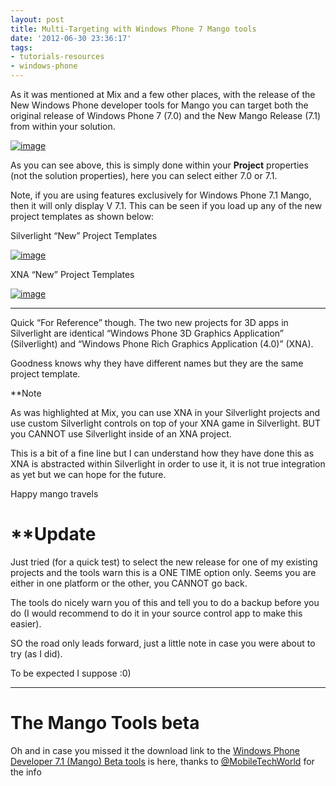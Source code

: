```yaml
---
layout: post
title: Multi-Targeting with Windows Phone 7 Mango tools
date: '2012-06-30 23:36:17'
tags:
- tutorials-resources
- windows-phone
---
```


As it was mentioned at Mix and a few other places, with the release of the New Windows Phone developer tools for Mango you can target both the original release of Windows Phone 7 (7.0) and the New Mango Release (7.1) from within your solution.

[![image](http://xna-uk.net/cfs-file.ashx/__key/CommunityServer.Blogs.Components.WeblogFiles/darkgenesis.metablogapi/8446.image_5F00_thumb_5F00_24FC9ED9.png "image")](http://xna-uk.net/cfs-file.ashx/__key/CommunityServer.Blogs.Components.WeblogFiles/darkgenesis.metablogapi/0027.image_5F00_048584F4.png)

As you can see above, this is simply done within your **Project** properties (not the solution properties), here you can select either 7.0 or 7.1.

Note, if you are using features exclusively for Windows Phone 7.1 Mango, then it will only display V 7.1.  This can be seen if you load up any of the new project templates as shown below:

Silverlight “New” Project Templates

[![image](http://xna-uk.net/cfs-file.ashx/__key/CommunityServer.Blogs.Components.WeblogFiles/darkgenesis.metablogapi/2577.image_5F00_thumb_5F00_5F47EEED.png "image")](http://xna-uk.net/cfs-file.ashx/__key/CommunityServer.Blogs.Components.WeblogFiles/darkgenesis.metablogapi/2063.image_5F00_4DB80422.png)

XNA “New” Project Templates

[![image](http://xna-uk.net/cfs-file.ashx/__key/CommunityServer.Blogs.Components.WeblogFiles/darkgenesis.metablogapi/8446.image_5F00_thumb_5F00_0D0591E6.png "image")](http://xna-uk.net/cfs-file.ashx/__key/CommunityServer.Blogs.Components.WeblogFiles/darkgenesis.metablogapi/6371.image_5F00_3DE84951.png)

* * *

Quick “For Reference” though.  The two new projects for 3D apps in Silverlight are identical “Windows Phone 3D Graphics Application” (Silverlight) and “Windows Phone Rich Graphics Application (4.0)” (XNA).

Goodness knows why they have different names but they are the same project template. 

\*\*Note

As was highlighted at Mix, you can use XNA in your Silverlight projects and use custom Silverlight controls on top of your XNA game in Silverlight.  BUT you CANNOT use Silverlight inside of an XNA project.

This is a bit of a fine line but I can understand how they have done this as XNA is abstracted within Silverlight in order to use it, it is not true integration as yet but we can hope for the future.

 

Happy mango travels

# \*\*Update

Just tried (for a quick test) to select the new release for one of my existing projects and the tools warn this is a ONE TIME option only.  Seems you are either in one platform or the other, you CANNOT go back.

The tools do nicely warn you of this and tell you to do a backup before you do (I would recommend to do it in your source control app to make this easier).

SO the road only leads forward, just a little note in case you were about to try (as I did).

To be expected I suppose :0)

* * *

# The Mango Tools beta

Oh and in case you missed it the download link to the [Windows Phone Developer 7.1 (Mango) Beta tools](http://bit.ly/lATq72) is here, thanks to [@MobileTechWorld](http://twitter.com/#!/MobileTechWorld/) for the info

